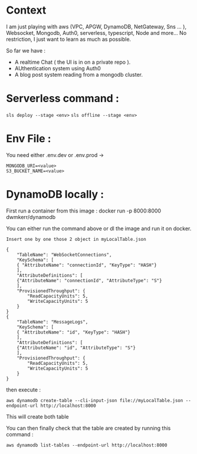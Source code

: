 # Context 

I am just playing with aws (VPC, APGW, DynamoDB, NetGateway, Sns ... ), Websocket, Mongodb, Auth0, serverless, typescript, Node and more...
No restriction, I just want to learn as much as possible.

So far we have :

- A realtime Chat ( the UI is in on a private repo ).
- AUthentication system using Auth0
- A blog post system reading from a mongodb cluster.


# Serverless command :

```sls deploy --stage <env>```
```sls offline --stage <env>```

# Env File :

You need either .env.dev or .env.prod -> 
```
MONGODB_URI=<value>
S3_BUCKET_NAME=<value>
```

# DynamoDB locally :

First run a container from this image : docker run -p 8000:8000 dwmkerr/dynamodb

You can either run the command above or dl the image and run it on docker. 

```
Insert one by one those 2 object in myLocalTable.json

{
    "TableName": "WebSocketConnections",
    "KeySchema": [
    { "AttributeName": "connectionId", "KeyType": "HASH"}
    ],
    "AttributeDefinitions": [
    {"AttributeName": "connectionId", "AttributeType": "S"}
    ],
    "ProvisionedThroughput": {
        "ReadCapacityUnits": 5,
        "WriteCapacityUnits": 5
    }
}
{
    "TableName": "MessageLogs",
    "KeySchema": [
    { "AttributeName": "id", "KeyType": "HASH"}
    ],
    "AttributeDefinitions": [
    {"AttributeName": "id", "AttributeType": "S"}
    ],
    "ProvisionedThroughput": {
        "ReadCapacityUnits": 5,
        "WriteCapacityUnits": 5
    }
}
```

then execute : 
```
aws dynamodb create-table --cli-input-json file://myLocalTable.json --endpoint-url http://localhost:8000
```

This will create both table 

You can then finally check that the table are created by running this command : 
```
aws dynamodb list-tables --endpoint-url http://localhost:8000
```
